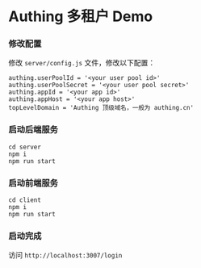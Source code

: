 # Authing 多租户 Demo

### 修改配置

修改 `server/config.js` 文件，修改以下配置：

```
authing.userPoolId = '<your user pool id>'
authing.userPoolSecret = '<your user pool secret>'
authing.appId = '<your app id>'
authing.appHost = '<your app host>'
topLevelDomain = 'Authing 顶级域名，一般为 authing.cn'
```

### 启动后端服务

```
cd server
npm i
npm run start
```

### 启动前端服务

```
cd client
npm i
npm run start
```

### 启动完成

访问 `http://localhost:3007/login`
